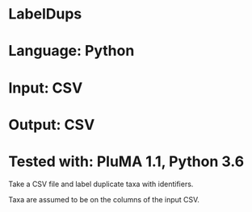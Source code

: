 # LabelDups
# Language: Python
# Input: CSV
# Output: CSV
# Tested with: PluMA 1.1, Python 3.6

Take a CSV file and label duplicate taxa with identifiers.

Taxa are assumed to be on the columns of the input CSV.
